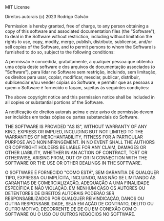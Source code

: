 MIT License

Direitos autorais (c) 2023 Rodrigo Galvão

Permission is hereby granted, free of charge, to any person obtaining a copy
of this software and associated documentation files (the "Software"), to deal
in the Software without restriction, including without limitation the rights
to use, copy, modify, merge, publish, distribute, sublicense, and/or sell
copies of the Software, and to permit persons to whom the Software is
furnished to do so, subject to the following conditions:

A permissão é concedida, gratuitamente, a qualquer pessoa que obtenha uma cópia
deste software e dos arquivos de documentação associados (o "Software"), para lidar
no Software sem restrição, incluindo, sem limitação, os direitos
para usar, copiar, modificar, mesclar, publicar, distribuir, sublicenciar e/ou vender
cópias do Software, e permitir que as pessoas a quem o Software é
fornecido o façam, sujeitas às seguintes condições:

The above copyright notice and this permission notice shall be included in all
copies or substantial portions of the Software.

A notificação de direitos autorais acima e este aviso de permissão devem ser incluídos em todas
cópias ou partes substanciais do Software.

THE SOFTWARE IS PROVIDED "AS IS", WITHOUT WARRANTY OF ANY KIND, EXPRESS OR
IMPLIED, INCLUDING BUT NOT LIMITED TO THE WARRANTIES OF MERCHANTABILITY,
FITNESS FOR A PARTICULAR PURPOSE AND NONINFRINGEMENT. IN NO EVENT SHALL THE
AUTHORS OR COPYRIGHT HOLDERS BE LIABLE FOR ANY CLAIM, DAMAGES OR OTHER
LIABILITY, WHETHER IN AN ACTION OF CONTRACT, TORT OR OTHERWISE, ARISING FROM,
OUT OF OR IN CONNECTION WITH THE SOFTWARE OR THE USE OR OTHER DEALINGS IN THE
SOFTWARE.

O SOFTWARE É FORNECIDO "COMO ESTÁ", SEM GARANTIA DE QUALQUER TIPO, EXPRESSA OU
IMPLÍCITA, INCLUINDO, MAS NÃO SE LIMITANDO ÀS GARANTIAS DE COMERCIALIZAÇÃO,
ADEQUAÇÃO A UMA FINALIDADE ESPECÍFICA E NÃO VIOLAÇÃO. EM NENHUM CASO OS AUTORES OU DETENTORES DE DIREITOS AUTORAIS
PODERÃO SER RESPONSABILIZADOS POR QUALQUER REIVINDICAÇÃO, DANOS OU OUTRA
RESPONSABILIDADE, SEJA EM AÇÃO DE CONTRATO, DELITO OU OUTRO MOTIVO, DECORRENTE DE
DE OU EM CONEXÃO COM O SOFTWARE OU O USO OU OUTROS NEGÓCIOS NO
SOFTWARE.

